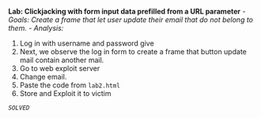 **Lab: Clickjacking with form input data prefilled from a URL parameter**
*- Goals: Create a frame that let user update their email that do not belong to them.*
*- Analysis:*
1. Log in with username and password give
2. Next, we observe the log in form to create a frame that button update mail contain another mail.
3. Go to web exploit server
4. Change email.
5. Paste the code from `lab2.html`
6. Store and Exploit it to victim
   
*`SOLVED`*